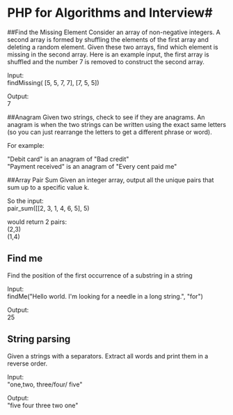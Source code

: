 # PHP for Algorithms and Interview#

##Find the Missing Element
Consider an array of non-negative integers. A second array is formed by shuffling the elements of the first array and deleting a random element. Given these two arrays, find which element is missing in the second array.
Here is an example input, the first array is shuffled and the number 7 is removed to construct the second array.

Input:  
findMissing( \[5, 5, 7, 7\], \[7, 5, 5\])

Output:  
7

##Anagram
Given two strings, check to see if they are anagrams. An anagram is when the two strings can be written using the exact same letters (so you can just rearrange the letters to get a different phrase or word).

For example:

"Debit card" is an anagram of "Bad credit"  
"Payment received" is an anagram of "Every cent paid me"

##Array Pair Sum
Given an integer array, output all the unique pairs that sum up to a specific value k.

So the input:  
pair_sum([[2, 3, 1, 4, 6, 5], 5)

would return 2 pairs:  
(2,3)  
(1,4)

## Find me
Find the position of the first occurrence of a substring in a string

Input:  
findMe("Hello world. I'm looking for a needle in a long string.", "for")

Output:  
25

## String parsing

Given a strings with a separators. Extract all words and print them in a reverse order.

Input:  
"one,two, three/four/ five"

Output:  
"five four three two one"




